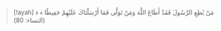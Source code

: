 > [!ayah]
﴿ مَنْ يُطِعِ الرَّسُولَ فَقَدْ أَطَاعَ اللَّهَ وَمَنْ تَوَلَّى فَمَا أَرْسَلْنَاكَ عَلَيْهِمْ حَفِيظًا ﴾ (النساء: 80)